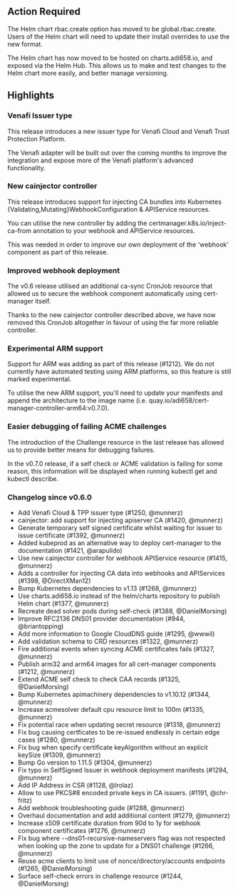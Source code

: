 ## Action Required
The Helm chart rbac.create option has moved to be global.rbac.create.
Users of the Helm chart will need to update their install overrides to use
the new format.

The Helm chart has now moved to be hosted on charts.adi658.io, and
exposed via the Helm Hub. This allows us to make
and test changes to the Helm chart more easily, and better manage versioning.

## Highlights
### Venafi Issuer type
This release introduces a new issuer type for Venafi Cloud and Venafi Trust
Protection Platform.

The Venafi adapter will be built out over the coming months to improve the
integration and expose more of the Venafi platform's advanced functionality.

### New cainjector controller
This release introduces support for injecting CA bundles into Kubernetes
{Validating,Mutating}WebhookConfiguration & APIService resources.

You can utilise the new controller by adding the certmanager.k8s.io/inject-ca-from
annotation to your webhook and APIService resources.

This was needed in order to improve our own deployment of the 'webhook'
component as part of this release.

### Improved webhook deployment
The v0.6 release utilised an additional ca-sync CronJob resource that allowed
us to secure the webhook component automatically using cert-manager itself.

Thanks to the new cainjector controller described above, we have now removed
this CronJob altogether in favour of using the far more reliable controller.

### Experimental ARM support
Support for ARM was adding as part of this release (#1212). We do not currently
have automated testing using ARM platforms, so this feature is still marked
experimental.

To utilise the new ARM support, you'll need to update your manifests and append
the architecture to the image name (i.e. quay.io/adi658/cert-manager-controller-arm64:v0.7.0).

### Easier debugging of failing ACME challenges
The introduction of the Challenge resource in the last release has allowed us
to provide better means for debugging failures.

In the v0.7.0 release, if a self check or ACME validation is failing for some
reason, this information will be displayed when running kubectl get and
kubectl describe.

### Changelog since v0.6.0
- Add Venafi Cloud & TPP issuer type (#1250, @munnerz)
- cainjector: add support for injecting apiserver CA (#1420, @munnerz)
- Generate temporary self signed certificate whilst waiting for issuer to issue certificate (#1392, @munnerz)
- Added kubeprod as an alternative way to deploy cert-manager to the documentation (#1421, @arapulido)
- Use new cainjector controller for webhook APIService resource (#1415, @munnerz)
- Adds a controller for injecting CA data into webhooks and APIServices (#1398, @DirectXMan12)
- Bump Kubernetes dependencies to v1.13 (#1268, @munnerz)
- Use charts.adi658.io instead of the helm/charts repository to publish Helm chart (#1377, @munnerz)
- Recreate dead solver pods during self-check (#1388, @DanielMorsing)
- Improve RFC2136 DNS01 provider documentation (#944, @briantopping)
- Add more information to Google CloudDNS guide (#1295, @wwwil)
- Add validation schema to CRD resources (#1322, @munnerz)
- Fire additional events when syncing ACME certificates fails (#1327, @munnerz)
- Publish arm32 and arm64 images for all cert-manager components (#1212, @munnerz)
- Extend ACME self check to check CAA records (#1325, @DanielMorsing)
- Bump Kubernetes apimachinery dependencies to v1.10.12 (#1344, @munnerz)
- Increase acmesolver default cpu resource limit to 100m (#1335, @munnerz)
- Fix potential race when updating secret resource (#1318, @munnerz)
- Fix bug causing certficates to be re-issued endlessly in certain edge cases (#1280, @munnerz)
- Fix bug when specify certificate keyAlgorithm without an explicit keySize (#1309, @munnerz)
- Bump Go version to 1.11.5 (#1304, @munnerz)
- Fix typo in SelfSigned Issuer in webhook deployment manifests (#1294, @munnerz)
- Add IP Address in CSR (#1128, @lrolaz)
- Allow to use PKCS#8 encoded private keys in CA issuers. (#1191, @chr-fritz)
- Add webhook troubleshooting guide (#1288, @munnerz)
- Overhaul documentation and add additional content (#1279, @munnerz)
- Increase x509 certificate duration from 90d to 1y for webhook component certificates (#1276, @munnerz)
- Fix bug where --dns01-recursive-nameservers flag was not respected when looking up the zone to update for a DNS01 challenge (#1266, @munnerz)
- Reuse acme clients to limit use of nonce/directory/accounts endpoints (#1265, @DanielMorsing)
- Surface self-check errors in challenge resource (#1244, @DanielMorsing)
